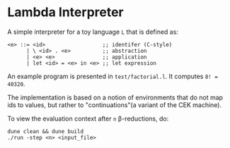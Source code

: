 # Lambda Interpreter

A simple interpreter for a toy language `L` that is defined as:
```shell
<e> ::= <id>                  ;; identifer (C-style)
      | \ <id> . <e>          ;; abstraction
      | <e> <e>               ;; application
      | let <id> = <e> in <e> ;; let expression
```

An example program is presented in `test/factorial.l`. It computes `8! = 40320`.

The implementation is based on a notion of environments that do not map ids to values, but rather to "continuations"(a variant of the CEK machine).

To view the evaluation context after `n` β-reductions, do:
```shell
dune clean && dune build
./run -step <n> <input_file>
```
